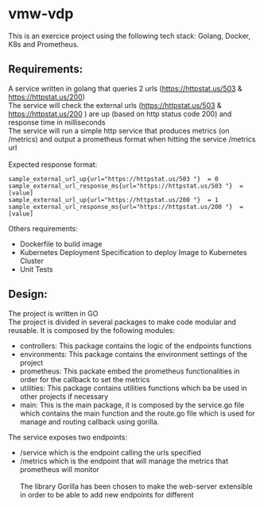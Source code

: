 # vmw-vdp
This is an exercice project using the following tech stack: Golang, Docker, K8s and Prometheus. </br>

## Requirements:
A service written in golang that queries 2 urls (https://httpstat.us/503 & https://httpstat.us/200) </br>
The service will check the external urls (https://httpstat.us/503 & https://httpstat.us/200 ) are up (based on http status code 200) and response time in milliseconds </br>
The service will run a simple http service that produces  metrics (on /metrics) and output a prometheus format when hitting the service /metrics url </br></br>
Expected response format:

```
sample_external_url_up{url="https://httpstat.us/503 "}  = 0
sample_external_url_response_ms{url="https://httpstat.us/503 "}  = [value]
sample_external_url_up{url="https://httpstat.us/200 "}  = 1
sample_external_url_response_ms{url="https://httpstat.us/200 "}  = [value]
```
Others requirements:
* Dockerfile to build image
* Kubernetes Deployment Specification to deploy Image to Kubernetes Cluster
* Unit Tests

## Design:
The project is written in GO </br>
The project is divided in several packages to make code modular and reusable. It is composed by the following modules: </br>
* controllers: This package contains the logic of the endpoints functions</br>
* environments: This package contains the environment settings of the project</br>
* prometheus: This packate embed the prometheus functionalities in order for the callback to set the metrics </br>
* utilities: This package contains utilities functions which ba be used in other projects if necessary</br>
* main: This is the main package, it is composed by the service.go file which contains the main function and the route.go file which is used for manage and routing callback using gorilla. </br>

The service exposes two endpoints:  </br>
* /service which is the endpoint calling the urls specified  </br>
* /metrics which is the endpoint that will manage the metrics that prometheus will monitor </br> </br>
The library Gorilla has been chosen to make the web-server extensible in order to be able to add new endpoints for different

